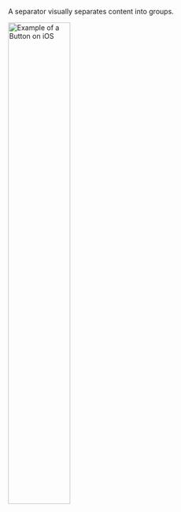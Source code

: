 A separator visually separates content into groups.

<img src="https://static2.sharepointonline.com/files/fabric/fabric-website/images/controls/ios/listcells/listcells.png" alt="Example of a Button on iOS" style="width: 50%;" />

